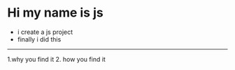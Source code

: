 # Hi my name is js

* i create a js project
* finally i did this
***
1.why you find it
2. how you find it
